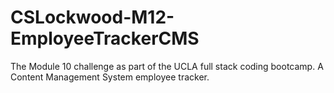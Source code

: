 # CSLockwood-M12-EmployeeTrackerCMS
The Module 10 challenge as part of the UCLA full stack coding bootcamp. A Content Management System employee tracker.  
